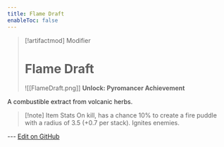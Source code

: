 ```yaml
---
title: Flame Draft
enableToc: false
---
```

> [!artifactmod] Modifier
>
> # Flame Draft
>
> ![[FlameDraft.png]]
> **Unlock: Pyromancer Achievement** 

A combustible extract from volcanic herbs.

> [!note] Item Stats
> On kill, has a chance 10% to create a fire puddle with a radius of 3.5 (+0.7 per stack). Ignites enemies.

--- [Edit on GitHub](https://github.com/Mondrethos/gatekeeperwiki/edit/main/content/Artifacts/FlameDraft.md)